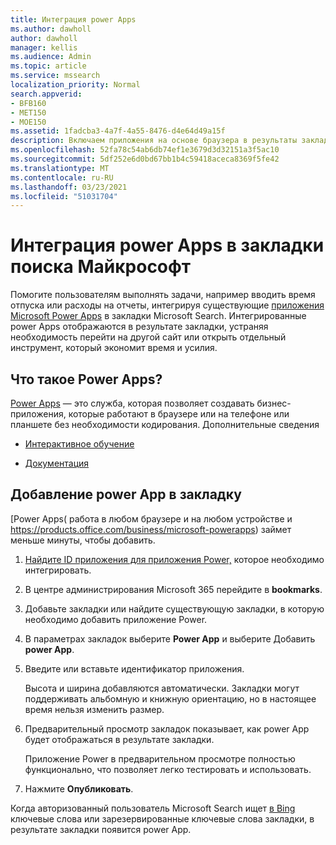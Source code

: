 ```yaml
---
title: Интеграция power Apps
ms.author: dawholl
author: dawholl
manager: kellis
ms.audience: Admin
ms.topic: article
ms.service: mssearch
localization_priority: Normal
search.appverid:
- BFB160
- MET150
- MOE150
ms.assetid: 1fadcba3-4a7f-4a55-8476-d4e64d49a15f
description: Включаем приложения на основе браузера в результаты закладки для поиска в Microsoft Search
ms.openlocfilehash: 52fa78c54ab6db74ef1e3679d3d32151a3f5ac10
ms.sourcegitcommit: 5df252e6d0bd67bb1b4c59418aceca8369f5fe42
ms.translationtype: MT
ms.contentlocale: ru-RU
ms.lasthandoff: 03/23/2021
ms.locfileid: "51031704"
---
```

# <a name="integrate-power-apps-in-microsoft-search-bookmarks"></a>Интеграция power Apps в закладки поиска Майкрософт
   
Помогите пользователям выполнять задачи, например вводить время отпуска или расходы на отчеты, интегрируя существующие [приложения Microsoft Power Apps](https://products.office.com/business/microsoft-powerapps) в закладки Microsoft Search. Интегрированные power Apps отображаются в результате закладки, устраняя необходимость перейти на другой сайт или открыть отдельный инструмент, который экономит время и усилия.
  
## <a name="what-are-power-apps"></a>Что такое Power Apps?

[Power Apps](https://products.office.com/business/microsoft-powerapps) — это служба, которая позволяет создавать бизнес-приложения, которые работают в браузере или на телефоне или планшете без необходимости кодирования. Дополнительные сведения
  
- [Интерактивное обучение](/learn/browse/?products=powerapps)
    
- [Документация](/powerapps/)
    
## <a name="add-a-power-app-to-a-bookmark"></a>Добавление power App в закладку

[Power Apps( работа в любом браузере и на любом устройстве и https://products.office.com/business/microsoft-powerapps) займет меньше минуты, чтобы добавить.
  
1. [Найдите ID приложения для приложения Power,](/powerapps/maker/canvas-apps/get-sessionid#get-an-app-id) которое необходимо интегрировать.
    
2. В центре администрирования [](https://admin.microsoft.com)Microsoft 365 перейдите в **bookmarks**.
    
3. Добавьте закладки или найдите существующую закладки, в которую необходимо добавить приложение Power.
    
4. В параметрах закладок выберите **Power App** и выберите Добавить **power App**.
    
5. Введите или вставьте идентификатор приложения.
    
    Высота и ширина добавляются автоматически. Закладки могут поддерживать альбомную и книжную ориентацию, но в настоящее время нельзя изменить размер.
    
6. Предварительный просмотр закладок показывает, как power App будет отображаться в результате закладки.
    
    Приложение Power в предварительном просмотре полностью функционально, что позволяет легко тестировать и использовать.
    
7. Нажмите **Опубликовать**.
    
Когда авторизованный пользователь Microsoft Search ищет [в Bing](https://Bing.com) ключевые слова или зарезервированные ключевые слова закладки, в результате закладки появится power App.